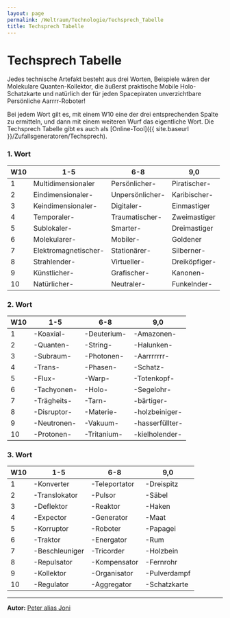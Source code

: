 ```yaml
---
layout: page
permalink: /Weltraum/Technologie/Techsprech_Tabelle
title: Techsprech Tabelle
---
```


# Techsprech Tabelle

Jedes technische Artefakt besteht aus drei Worten, Beispiele wären der Molekulare Quanten-Kollektor, die äußerst praktische Mobile Holo-Schatzkarte und natürlich der für jeden Spacepiraten unverzichtbare Persönliche Aarrrr-Roboter!

Bei jedem Wort gilt es, mit einem W10 eine der drei entsprechenden Spalte zu ermitteln, und dann mit einem weiteren Wurf das eigentliche Wort. Die Techsprech Tabelle gibt es auch als [Online-Tool]({{ site.baseurl }}/Zufallsgeneratoren/Techsprech).

### 1. Wort

<table>
<thead>
<tr><th>W10</th><th>1-5</th><th>6-8</th><th>9,0</th></tr>
</thead>
<tbody>
<tr><td>1</td><td>Multidimensionaler</td><td>Persönlicher-</td><td>Piratischer-</td></tr>
<tr><td>2</td><td>Eindimensionaler-</td><td>Unpersönlicher-</td><td>Karibischer-</td></tr>
<tr><td>3</td><td>Keindimensionaler-</td><td>Digitaler-</td><td>Einmastiger</td></tr>
<tr><td>4</td><td>Temporaler-</td><td>Traumatischer-</td><td>Zweimastiger</td></tr>
<tr><td>5</td><td>Sublokaler-</td><td>Smarter-</td><td>Dreimastiger</td></tr>
<tr><td>6</td><td>Molekularer-</td><td>Mobiler-</td><td>Goldener</td></tr>
<tr><td>7</td><td>Elektromagnetischer-</td><td>Stationärer-</td><td>Silberner-</td></tr>
<tr><td>8</td><td>Strahlender-</td><td>Virtueller-</td><td>Dreiköpfiger-</td></tr>
<tr><td>9</td><td>Künstlicher-</td><td>Grafischer-</td><td>Kanonen-</td></tr>
<tr><td>10</td><td>Natürlicher-</td><td>Neutraler-</td><td>Funkelnder-</td></tr>
</tbody>
</table>

### 2. Wort

<table>
<thead>
<tr><th>W10</th><th>1-5</th><th>6-8</th><th>9,0</th></tr>
</thead>
<tbody>
<tr><td>1</td><td>-Koaxial-</td><td>-Deuterium-</td><td>-Amazonen-</td></tr>
<tr><td>2</td><td>-Quanten-</td><td>-String-</td><td>-Halunken-</td></tr>
<tr><td>3</td><td>-Subraum-</td><td>-Photonen-</td><td>-Aarrrrrrr-</td></tr>
<tr><td>4</td><td>-Trans-</td><td>-Phasen-</td><td>-Schatz-</td></tr>
<tr><td>5</td><td>-Flux-</td><td>-Warp-</td><td>-Totenkopf-</td></tr>
<tr><td>6</td><td>-Tachyonen-</td><td>-Holo-</td><td>-Segelohr-</td></tr>
<tr><td>7</td><td>-Trägheits-</td><td>-Tarn-</td><td>-bärtiger-</td></tr>
<tr><td>8</td><td>-Disruptor-</td><td>-Materie-</td><td>-holzbeiniger-</td></tr>
<tr><td>9</td><td>-Neutronen-</td><td>-Vakuum-</td><td>-hasserfüllter-</td></tr>
<tr><td>10</td><td>-Protonen-</td><td>-Tritanium-</td><td>-kielholender-</td></tr>
</tbody>
</table>

### 3. Wort

<table>
<thead>
<tr><th>W10</th><th>1-5</th><th>6-8</th><th>9,0</th></tr>
</thead>
<tbody>
<tr><td>1</td><td>-Konverter</td><td>-Teleportator</td><td>-Dreispitz</td></tr>
<tr><td>2</td><td>-Translokator</td><td>-Pulsor</td><td>-Säbel</td></tr>
<tr><td>3</td><td>-Deflektor</td><td>-Reaktor</td><td>-Haken</td></tr>
<tr><td>4</td><td>-Expector</td><td>-Generator</td><td>-Maat</td></tr>
<tr><td>5</td><td>-Korruptor</td><td>-Roboter</td><td>-Papagei</td></tr>
<tr><td>6</td><td>-Traktor</td><td>-Energator</td><td>-Rum</td></tr>
<tr><td>7</td><td>-Beschleuniger</td><td>-Tricorder</td><td>-Holzbein</td></tr>
<tr><td>8</td><td>-Repulsator</td><td>-Kompensator</td><td>-Fernrohr</td></tr>
<tr><td>9</td><td>-Kollektor</td><td>-Organisator</td><td>-Pulverdampf</td></tr>
<tr><td>10</td><td>-Regulator</td><td>-Aggregator</td><td>-Schatzkarte</td></tr>
</tbody>
</table>

***
**Autor:** [Peter alias Joni](http://www.herzliches-rollenspiel.de/)
